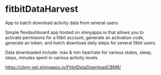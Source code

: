 # fitbitDataHarvest
App to batch download activity data from several users

Simple flexdashboard app hosted on shinyapps.io that allows you to activate permisions for a fitbit account, generate an activation code, generate an token, and batch download daily steps for several fitbit users.

Data downloaded include: max & min heartrate for various states, sleep, steps, minutes spent in various activity levels.

https://cbmr-eel.shinyapps.io/FitbitDataDownloadCBMR/
